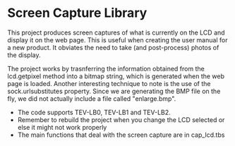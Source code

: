 # Screen Capture Library

This project produces screen captures of what is currently on the LCD and display it on the web page. This is useful when creating the user manual for a new product. It obviates the need to take (and post-process) photos of the display.

The project works by trasnferring the information obtained from the lcd.getpixel method into a bitmap string, which is generated when the web page is loaded. Another interesting technique to note is the use of the sock.urlsubstitutes property. Since we are generating the BMP file on the fly, we did not actually include a file called "enlarge.bmp".

- The code supports TEV-LB0, TEV-LB1 and TEV-LB2.
- Remember to rebuild the project when you change the LCD selected or else it might not work properly
- The main functions that deal with the screen capture are in cap_lcd.tbs